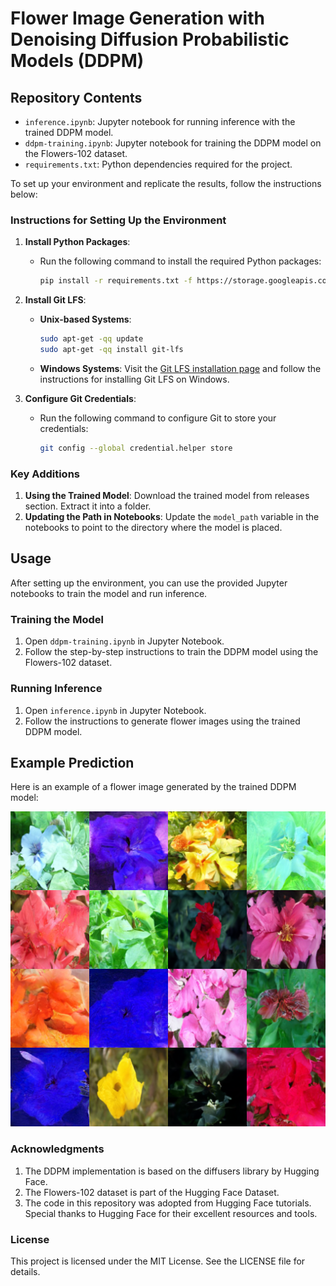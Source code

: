 # Flower Image Generation with Denoising Diffusion Probabilistic Models (DDPM)

## Repository Contents

- `inference.ipynb`: Jupyter notebook for running inference with the trained DDPM model.
- `ddpm-training.ipynb`: Jupyter notebook for training the DDPM model on the Flowers-102 dataset.
- `requirements.txt`: Python dependencies required for the project.

To set up your environment and replicate the results, follow the instructions below:


### Instructions for Setting Up the Environment

1. **Install Python Packages**: 
   - Run the following command to install the required Python packages:
     ```bash
     pip install -r requirements.txt -f https://storage.googleapis.com/jax-releases/jax_cuda_releases.html
     ```

2. **Install Git LFS**:
   - **Unix-based Systems**:
     ```bash
     sudo apt-get -qq update
     sudo apt-get -qq install git-lfs
     ```
   - **Windows Systems**:
     Visit the [Git LFS installation page](https://git-lfs.github.com/) and follow the instructions for installing Git LFS on Windows.

3. **Configure Git Credentials**:
   - Run the following command to configure Git to store your credentials:
     ```bash
     git config --global credential.helper store
     ```

### Key Additions

1. **Using the Trained Model**: Download the trained model from releases section. Extract it into a folder.
2. **Updating the Path in Notebooks**: Update the `model_path` variable in the notebooks to point to the directory where the model is placed.

## Usage

After setting up the environment, you can use the provided Jupyter notebooks to train the model and run inference.

### Training the Model

1. Open `ddpm-training.ipynb` in Jupyter Notebook.
2. Follow the step-by-step instructions to train the DDPM model using the Flowers-102 dataset.

### Running Inference

1. Open `inference.ipynb` in Jupyter Notebook.
2. Follow the instructions to generate flower images using the trained DDPM model.

## Example Prediction

Here is an example of a flower image generated by the trained DDPM model:

![Example Prediction](images/prediction.png)

### Acknowledgments
1. The DDPM implementation is based on the diffusers library by Hugging Face.
2. The Flowers-102 dataset is part of the Hugging Face Dataset.
3. The code in this repository was adopted from Hugging Face tutorials. Special thanks to Hugging Face for their excellent resources and tools.

### License
This project is licensed under the MIT License. See the LICENSE file for details.

